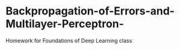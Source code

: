 # Backpropagation-of-Errors-and-Multilayer-Perceptron-
Homework for Foundations of Deep Learning class
